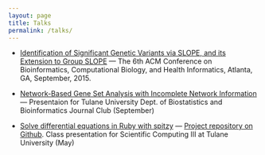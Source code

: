 ```yaml
---
layout: page
title: Talks 
permalink: /talks/
---
```


* [Identification of Significant Genetic Variants via SLOPE, and its Extension to Group SLOPE](http://www.alexejgossmann.com/presentations/GroupSLOPE.html) &mdash;  The 6th ACM Conference on Bioinformatics, Computational Biology, and Health Informatics, Atlanta, GA, September, 2015.

* [Network-Based Gene Set Analysis with Incomplete Network Information](http://www.alexejgossmann.com/presentations/NetGSA.html) &mdash; Presentaion for Tulane University Dept. of Biostatistics and Bioinformatics Journal Club (September)

* [Solve differential equations in Ruby with spitzy](http://www.alexejgossmann.com/presentations/spitzy.html) &mdash; [Project repository on Github](https://github.com/agisga/spitzy). Class presentation for Scientific Computing III at Tulane University (May)
